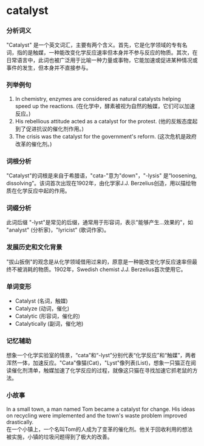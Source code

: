 # catalyst

### 分析词义

  

"Catalyst" 是一个英文词汇，主要有两个含义。首先，它是化学领域的专有名词，指的是触媒，一种能改变化学反应速率但本身并不参与反应的物质。其次，在日常语言中，此词也被广泛用于比喻一种力量或事物，它能加速或促进某种情况或事件的发生，但本身并不直接参与。

  

### 列举例句

  

1.  In chemistry, enzymes are considered as natural catalysts helping speed up the reactions. (在化学中，酵素被视为自然的触媒，它们可以加速反应。)
2.  His rebellious attitude acted as a catalyst for the protest. (他的反叛态度起到了促进抗议的催化剂作用。)
3.  The crisis was the catalyst for the government's reform. (这次危机是政府改革的催化剂。)

  

### 词根分析

  

"Catalyst"的词根是来自于希腊语，"cata-"意为"down"，"-lysis" 是“loosening, dissolving”。该词首次出现在1902年，由化学家J.J. Berzelius创造，用以描绘物质在化学反应中起的作用。

  

### 词缀分析

  

此词后缀 "-lyst"是常见的后缀，通常用于形容词，表示"能够产生...效果的"，如 "analyst" (分析家)，"lyricist" (歌词作家)。

  

### 发展历史和文化背景

  

"拔山扳倒"的观念是从化学领域借用过来的，原意是一种能改变化学反应速率但最终不被消耗的物质。1902年，Swedish chemist J.J. Berzelius首次使用它。

  

### 单词变形

  

*   Catalyst (名词，触媒)
*   Catalyze (动词，催化)
*   Catalytic (形容词，催化的)
*   Catalytically (副词，催化地)

  

### 记忆辅助

  

想象一个化学实验室的情景，“cata”和“-lyst”分别代表“化学反应”和“触媒”，两者浑然一体，加速反应。"Cata"像猫(Cat)，"Lyst"像列表(List)，想象一只猫正在阅读催化剂清单，触媒加速了化学反应的过程，就像这只猫在寻找加速它抓老鼠的方法。

  

### 小故事

  

In a small town, a man named Tom became a catalyst for change. His ideas on recycling were implemented and the town's waste problem improved drastically.  
在一个小镇上，一个名叫Tom的人成为了变革的催化剂。他关于回收利用的想法被实施，小镇的垃圾问题得到了极大的改善。
